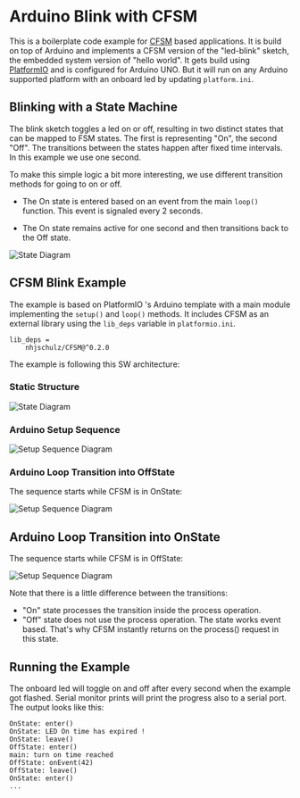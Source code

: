 # Arduino Blink with CFSM

This is a boilerplate code example for
[CFSM](https://github.com/nhjschulz/cfsm) based applications. 
It is build on top of Arduino and implements a CFSM version of
the "led-blink" sketch, the embedded system version of
"hello world". It gets build using 
[PlatformIO](https://platformio.org/) and is configured for
Arduino UNO. But it will run on any Arduino supported platform
with an onboard led by updating ```platform.ini```.

## Blinking with a State Machine

The blink sketch toggles a led on or off, resulting in 
two distinct states that can be mapped to FSM states. The
first is representing "On", the second "Off". The transitions
between the states happen after fixed time intervals. In
this example we use one second.

To make this simple logic a bit more interesting, we use
different transition methods for going to on or off.

* The On state is entered based on an event from
  the main ```loop()``` function. This event is signaled
  every 2 seconds.

* The On state remains active for one second and then
  transitions back to the Off state.

![State Diagram](http://www.plantuml.com/plantuml/proxy?src=https://raw.githubusercontent.com/nhjschulz/cfsm/master/examples/UnoBlink/doc/BlinkState.puml)

## CFSM Blink Example

The example is based on PlatformIO 's Arduino template with a main module 
implementing the ```setup()``` and ```loop()``` methods. 
It includes CFSM as an external library using the ```lib_deps``` variable in
```platformio.ini```.

~~~{.ini}
lib_deps =
    nhjschulz/CFSM@^0.2.0
~~~

The example is following this SW architecture:

### Static Structure

![State Diagram](http://www.plantuml.com/plantuml/proxy?src=https://raw.githubusercontent.com/nhjschulz/cfsm/master/examples/UnoBlink/doc/BlinkClass.puml)

### Arduino Setup Sequence

![Setup Sequence Diagram](http://www.plantuml.com/plantuml/proxy?src=https://raw.githubusercontent.com/nhjschulz/cfsm/master/examples/UnoBlink/doc/BlinkSetup.puml)

### Arduino Loop Transition into OffState 

The sequence starts while CFSM is in OnState:

![Setup Sequence Diagram](http://www.plantuml.com/plantuml/proxy?src=https://raw.githubusercontent.com/nhjschulz/cfsm/master/examples/UnoBlink/doc/BlinkOnToOff.puml)

## Arduino Loop Transition into OnState 

The sequence starts while CFSM is in OffState:

![Setup Sequence Diagram](http://www.plantuml.com/plantuml/proxy?src=https://raw.githubusercontent.com/nhjschulz/cfsm/master/examples/UnoBlink/doc/BlinkOffToOn.puml)

Note that there is a little difference between the transitions:
*  "On" state processes the transition inside the process operation.
*  "Off" state does not use the process operation. The state works event based. That's why
   CFSM instantly returns on the process() request in this state.

## Running the Example

The onboard led will toggle on and off after every second
when the example got flashed. Serial monitor prints
will print the progress also to a serial port. The 
output looks like this:

~~~
OnState: enter()
OnState: LED On time has expired !
OnState: leave()
OffState: enter()
main: turn on time reached
OffState: onEvent(42)
OffState: leave()
OnState: enter()
...
~~~

